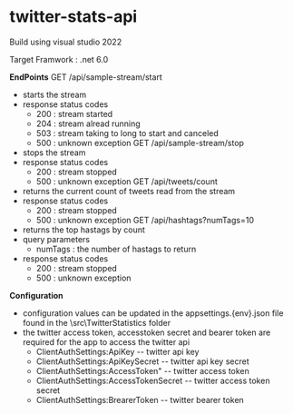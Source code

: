 # twitter-stats-api

Build using visual studio 2022

Target Framwork : .net 6.0

**EndPoints**
GET /api/sample-stream/start
  - starts the stream
  - response status codes
    - 200 : stream started
    - 204 : stream alread running
    - 503 : stream taking to long to start and canceled
    - 500 : unknown exception
GET /api/sample-stream/stop
  - stops the stream
  - response status codes
    - 200 : stream stopped
    - 500 : unknown exception
GET /api/tweets/count
  - returns the current count of tweets read from the stream
  - response status codes
    - 200 : stream stopped
    - 500 : unknown exception
GET /api/hashtags?numTags=10
  - returns the top hastags by count
  - query parameters
    - numTags : the number of hastags to return
  - response status codes
    - 200 : stream stopped
    - 500 : unknown exception
    
**Configuration**
- configuration values can be updated in the appsettings.{env}.json file found in the \src\TwitterStatistics folder
- the twitter access token, accesstoken secret and bearer token are required for the app to access the twitter api
  - ClientAuthSettings:ApiKey -- twitter api key
  - ClientAuthSettings:ApiKeySecret  -- twitter api key secret
  - ClientAuthSettings:AccessToken"  -- twitter access token
  - ClientAuthSettings:AccessTokenSecret  -- twitter access token secret
  - ClientAuthSettings:BrearerToken  -- twitter bearer token

    
